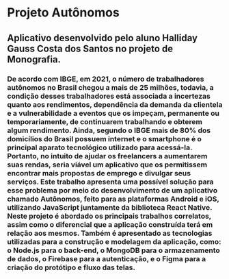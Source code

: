 # Projeto Autônomos

## Aplicativo desenvolvido pelo aluno Halliday Gauss Costa dos Santos no projeto de Monografia.

### De acordo com IBGE, em 2021, o número de trabalhadores autônomos no Brasil chegou a mais de 25 milhões, todavia, a condição desses trabalhadores está associada a incertezas quanto aos rendimentos, dependência da demanda da clientela e a vulnerabilidade a eventos que os impeçam, permanente ou temporariamente, de continuarem trabalhando e obterem algum rendimento. Ainda, segundo o IBGE mais de 80% dos domicílios do Brasil possuem internet e o smartphone é o principal aparato tecnológico utilizado para acessá-la. Portanto, no intuito de ajudar os freelancers a aumentarem suas rendas, seria viável um aplicativo que os permitissem encontrar mais propostas de emprego e divulgar seus serviços. Este trabalho apresenta uma possível solução para esse problema por meio do desenvolvimento de um aplicativo chamado Autônomos, feito para as plataformas Android e iOS, utilizando JavaScript juntamente da biblioteca React Native. Neste projeto é abordado os principais trabalhos correlatos, assim como o diferencial que a aplicação construída terá em relação aos mesmos. Também é apresentado as tecnologias utilizadas para a construção e modelagem da aplicação, como: o Node.js para o back-end, o MongoDB para o armazenamento de dados, o Firebase para a autenticação, e o Figma para a criação do protótipo e fluxo das telas.
